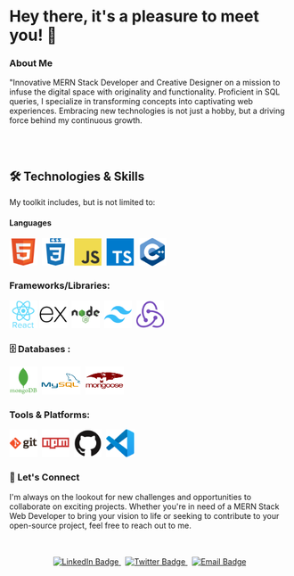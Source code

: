 # Hey there, it's a pleasure to meet you! 👋

### About Me

   "Innovative MERN Stack Developer and Creative Designer on a mission to infuse the digital space with originality and functionality. Proficient in SQL queries, I specialize in transforming concepts into 
    captivating web experiences. Embracing new technologies is not just a hobby, but a driving force behind my continuous growth.

<br><br>
 
 ## 🛠️ Technologies & Skills
My toolkit includes, but is not limited to:
   
 #### Languages 
<div>
   <img src="https://github.com/devicons/devicon/blob/master/icons/html5/html5-original.svg" title="HTML5" alt="HTML" width="50" height="50"/>&nbsp;
  <img src="https://github.com/devicons/devicon/blob/master/icons/css3/css3-plain-wordmark.svg"  title="CSS3" alt="CSS" width="50" height="50"/>&nbsp;
  <img src="https://github.com/devicons/devicon/blob/master/icons/javascript/javascript-original.svg" title="JavaScript" alt="JavaScript" width="50" height="50"/>&nbsp;
 <img src="https://github.com/devicons/devicon/blob/master/icons/typescript/typescript-original.svg" title="TYPESCRIPT" alt="Typescript" width="50" height="50"/>&nbsp;
   <img src="https://github.com/devicons/devicon/blob/master/icons/cplusplus/cplusplus-original.svg"  title="CSS3" alt="CSS" width="50" height="50"/>&nbsp;
</div>

### Frameworks/Libraries: 
<div>
  <img src="https://github.com/devicons/devicon/blob/master/icons/react/react-original-wordmark.svg" title="React" alt="React" width="50" height="50"/>
  <img src="https://github.com/devicons/devicon/blob/master/icons/express/express-original.svg" title="expressJs" alt="nodejs" width="50" height="50"/>&nbsp;
  <img src="https://github.com/devicons/devicon/blob/master/icons/nodejs/nodejs-original-wordmark.svg" title="nodejs" alt="nodejs" width="50" height="50"/>&nbsp;
  <img src="https://github.com/devicons/devicon/blob/master/icons/tailwindcss/tailwindcss-original.svg" title="TailwindCSS" alt="TailwindCSS" width="50" height="50" />&nbsp;
    <img src="https://github.com/devicons/devicon/blob/master/icons/redux/redux-original.svg" title="redux" alt="redux" width="50" height="50" />&nbsp;
</div>

### 🗄️ Databases :
<div>
   <img src="https://github.com/devicons/devicon/blob/master/icons/mongodb/mongodb-plain-wordmark.svg" title="Mongodb" alt="mongoDb" width="50" height="50"/>&nbsp;
    <img src="https://github.com/devicons/devicon/blob/master/icons/mysql/mysql-original-wordmark.svg" title="SQL" alt="SQL" width="70" height="50"/>&nbsp;
   <img src="https://github.com/devicons/devicon/blob/master/icons/mongoose/mongoose-original-wordmark.svg" title="mongoose" alt="mongoose" width="70" height="50"/>&nbsp;
</div>


### Tools & Platforms: 
<div>
 <img src="https://github.com/devicons/devicon/blob/master/icons/git/git-original-wordmark.svg" title="Git" alt="Git" width="50" height="50"/>&nbsp;
 <img src="https://github.com/devicons/devicon/blob/master/icons/npm/npm-original-wordmark.svg" title="npm" alt="npm" width="50" height="50"/>&nbsp;
 <img src="https://github.com/devicons/devicon/blob/master/icons/github/github-original.svg" title="GitHub" alt="GitHub" width="50" height="50"/>&nbsp;
 <img src="https://github.com/devicons/devicon/blob/master/icons/vscode/vscode-original.svg" title="VSCode" alt="VSCode" width="50" height="50"/>&nbsp;
</div>



### 🤝 Let's Connect
I'm always on the lookout for new challenges and opportunities to collaborate on exciting projects. Whether you're in need of a MERN Stack Web Developer to bring your vision to life or seeking to contribute to your open-source project, feel free to reach out to me.

<div id="badges" align="center">
  <br><br>
  <a href="https://github.com/rohanh007">
    <img src="https://img.shields.io/badge/LinkedIn-blue?style=for-the-badge&logo=linkedin&logoColor=white" alt="LinkedIn Badge"/>
  </a>&nbsp;
  <a href="https://x.com/RohanHoval?t=GTBed5GZKWSNTXxvcfxo3g&s=09">
    <img src="https://img.shields.io/badge/Twitter-blue?style=for-the-badge&logo=twitter&logoColor=white&color=1DA1F2" alt="Twitter Badge" />
  </a>&nbsp;
  <a href="mailto:rohanhoval007@gmail.com">
    <img src="https://img.shields.io/badge/Gmail-blue?style=for-the-badge&logo=gmail&logoColor=white&color=bb001b" alt="Email Badge" />
  </a>
</div>

<br>

